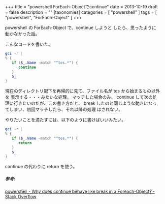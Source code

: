 +++
title = "powershell ForEach-Objectでcontinue"
date = 2013-10-19
draft = false
description = ""
[taxonomies]
categories = [ "powershell" ]
tags = [ "powershell", "ForEach-Object" ]
+++

powershell の ForEach-Object で、continue しようと
したら、思ったように動かなかった話。

こんなコードを書いた。

```powershell
gci -r |
% {
   if ($_.Name -match "^tes.*") {
      continue
   }
   $_
}
```

現在のディレクトリ配下を再帰的に見て、ファイル名が tes
から始まるもの以外を 表示する・・・みたいな処理。 マッチした場合のみ、
continue して次の処理に行きたいのだが、この書き方だと、 break
したのと同じような動きになってしまい、初回マッチしたら、それ以降の処理
はされない。

やりたいことを満たすには、以下のように書けばいいみたい。

```powershell
gci -r |
% {
   if ($_.Name -match "^tes.*") {
      return
   }
   $_
}
```

continue の代わりに return を使う。

##### 参考:

[powershell - Why does continue behave like break in a Foreach-Object? - Stack Overflow](http://stackoverflow.com/questions/7760013/why-does-continue-behave-like-break-in-a-foreach-object)

